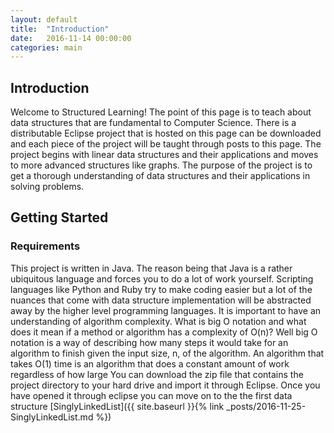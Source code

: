 ```yaml
---
layout: default
title:  "Introduction"
date:   2016-11-14 00:00:00
categories: main
---
```

## Introduction
Welcome to Structured Learning! The point of this page is to teach about data structures that are fundamental to Computer Science.
There is a distributable Eclipse project that is hosted on this page can be downloaded and each piece of the project will be taught through posts to this page.
The project begins with linear data structures and their applications and moves to more advanced structures like graphs.
The purpose of the project is to get a thorough understanding of data structures and their applications in solving problems.

## Getting Started

### Requirements
This project is written in Java. The reason being that Java is a rather ubiquitous language and forces you to do a lot of work yourself. Scripting languages like Python and Ruby try to make coding easier but a lot of the nuances that come with data structure implementation will be abstracted away by the higher level programming languages. It is important to have an understanding of algorithm complexity. What is big O notation and what does it mean if a method or algorithm has a complexity of O(n)? Well big O notation is a way of describing how many steps it would take for an algorithm to finish given the input size, n, of the algorithm. An algorithm that takes O(1) time is an algorithm that does a constant amount of work regardless of how large
You can download the zip file that contains the project directory to your hard drive and import it through Eclipse. Once you have opened it through eclipse you can move on to the the first data structure [SinglyLinkedList]({{ site.baseurl }}{% link _posts/2016-11-25-SinglyLinkedList.md %})
